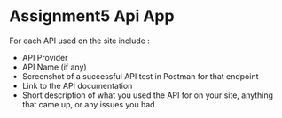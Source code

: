 # Assignment5 Api App

For each API used on the site include :

- API Provider
- API Name (if any)
- Screenshot of a successful API test in Postman for that endpoint
- Link to the API documentation
- Short description of what you used the API for on your site, anything that came up, or any issues you had
